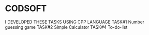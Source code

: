 # CODSOFT
I DEVELOPED THESE TASKS USING CPP LANGUAGE
TASK#1 Number guessing game
TASK#2 Simple Calculator
TASK#4 To-do-list
